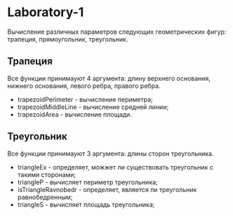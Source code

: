 # Laboratory-1
Вычисление различных параметров следующих геометрических фигур: трапеция, прямоугольник, треугольник.
## Трапеция
Все функции принимауют 4 аргумента: длину верхнего основания, нижнего основания, левого ребра, правого ребра.

 - trapezoidPerimeter - вычисление периметра;
 - trapezoidMiddleLine - вычисление средней линии;
 - trapezoidArea - вычисление площади.

## Треугольник
Все функции принимауют 3 аргумента: длины сторон треугольника.

 - triangleEx - определяет, можжет ли существовать треугольник с такими сторонами;
 - triangleP - вычисляет периметр треугольника;
 - isTriangleRavnobedr - определяет, является ли треугольник равнобедренным;
 - triangleS - вычисляет площадь треугольника;